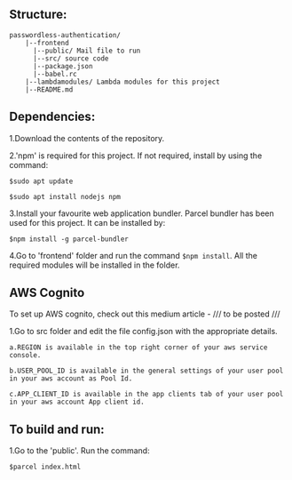 
## Structure:

  
    passwordless-authentication/    
        |--frontend
          |--public/ Mail file to run
          |--src/ source code
          |--package.json
          |--babel.rc
        |--lambdamodules/ Lambda modules for this project
        |--README.md

## Dependencies:
1.Download the contents of the repository.

2.'npm' is required for this project. If not required, install by using the command:
  
    $sudo apt update
   
    $sudo apt install nodejs npm


3.Install your favourite web application bundler. Parcel bundler has been used for this project. It can be installed by:
   
    $npm install -g parcel-bundler
  
4.Go to 'frontend' folder and run the command `$npm install`. All the required modules will be installed in the folder.

## AWS Cognito

To set up AWS cognito, check out this medium article - /// to be posted ///

1.Go to src folder and edit the file config.json with the appropriate details.

    a.REGION is available in the top right corner of your aws service console.

    b.USER_POOL_ID is available in the general settings of your user pool in your aws account as Pool Id.

    c.APP_CLIENT_ID is available in the app clients tab of your user pool in your aws account App client id.


## To build and run:

1.Go to the 'public'. Run the command: 
  
    $parcel index.html
